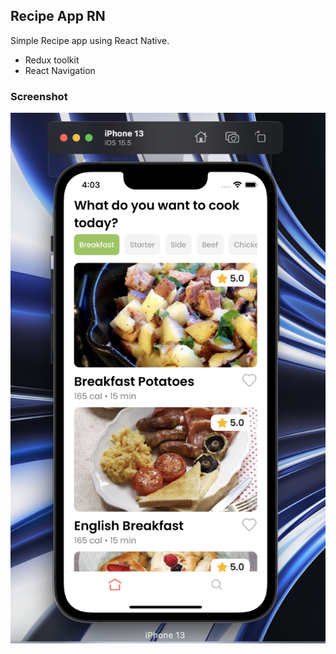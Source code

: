 ## Recipe App RN

Simple Recipe app using React Native.

- Redux toolkit
- React Navigation

### Screenshot

![](/Preview.png)
